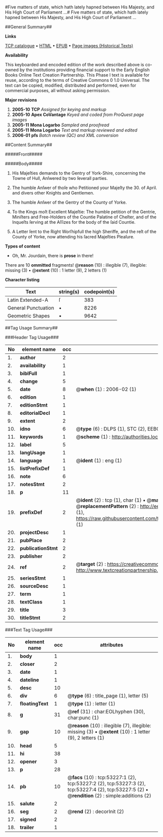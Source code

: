 #Five matters of state, which hath lately hapned between His Majesty, and His High Court of Parliament ...#
Five matters of state, which hath lately hapned between His Majesty, and His High Court of Parliament ...

##General Summary##

**Links**

[TCP catalogue](http://www.ota.ox.ac.uk/tcp/)  • 
[HTML](http://tei.it.ox.ac.uk/tcp/Texts-HTML/free/A39/A39625.html)  • 
[EPUB](http://tei.it.ox.ac.uk/tcp/Texts-EPUB/free/A39/A39625.epub) • 
[Page images (Historical Texts)](https://data.historicaltexts.jisc.ac.uk/view?pubId=eebo-12060851e&pageId=eebo-12060851e-53227-1)

**Availability**

This keyboarded and encoded edition of the
	       work described above is co-owned by the institutions
	       providing financial support to the Early English Books
	       Online Text Creation Partnership. This Phase I text is
	       available for reuse, according to the terms of Creative
	       Commons 0 1.0 Universal. The text can be copied,
	       modified, distributed and performed, even for
	       commercial purposes, all without asking permission.

**Major revisions**

1. __2005-10__ __TCP__ *Assigned for keying and markup*
1. __2005-10__ __Apex CoVantage__ *Keyed and coded from ProQuest page images*
1. __2005-11__ __Mona Logarbo__ *Sampled and proofread*
1. __2005-11__ __Mona Logarbo__ *Text and markup reviewed and edited*
1. __2006-01__ __pfs__ *Batch review (QC) and XML conversion*

##Content Summary##

#####Front#####

#####Body#####

1. His Majeſties demands to the Gentry of York-Shire, concerning the Towne of Hull, Anſwered by two ſeverall parties.

1. The humble Anſwer of thoſe who Petitioned your Majeſty the 30. of April. and divers other Knights and Gentlemen.

1. The humble Anſwer of the Gentry of the County of Yorke.

1. To the Kings moſt Excellent Majeſtie: The humble petition of the Gentrie, Miniſters and Free-Holders of the Countie Palatine of Cheſter, and of the Inqueſts ſerving at the Aſſizes for the body of the ſaid Countie.

1. A Letter ſent to the Right Worſhipfull the high Sheriffe, and the reſt of the County of Yorke, now attending his ſacred Majeſties Pleaſure.

**Types of content**

  * Oh, Mr. Jourdain, there is **prose** in there!

There are 10 **ommitted** fragments! 
 @__reason__ (10) : illegible (7), illegible: missing (3)  •  @__extent__ (10) : 1 letter (9), 2 letters (1)

**Character listing**


|Text|string(s)|codepoint(s)|
|---|---|---|
|Latin Extended-A|ſ|383|
|General Punctuation|•|8226|
|Geometric Shapes|▪|9642|

##Tag Usage Summary##

###Header Tag Usage###

|No|element name|occ|attributes|
|---|---|---|---|
|1.|__author__|2||
|2.|__availability__|1||
|3.|__biblFull__|1||
|4.|__change__|5||
|5.|__date__|8| @__when__ (1) : 2006-02 (1)|
|6.|__edition__|1||
|7.|__editionStmt__|1||
|8.|__editorialDecl__|1||
|9.|__extent__|2||
|10.|__idno__|6| @__type__ (6) : DLPS (1), STC (2), EEBO-CITATION (1), OCLC (1), VID (1)|
|11.|__keywords__|1| @__scheme__ (1) : http://authorities.loc.gov/ (1)|
|12.|__label__|5||
|13.|__langUsage__|1||
|14.|__language__|1| @__ident__ (1) : eng (1)|
|15.|__listPrefixDef__|1||
|16.|__note__|6||
|17.|__notesStmt__|2||
|18.|__p__|11||
|19.|__prefixDef__|2| @__ident__ (2) : tcp (1), char (1)  •  @__matchPattern__ (2) : ([0-9\-]+):([0-9IVX]+) (1), (.+) (1)  •  @__replacementPattern__ (2) : http://eebo.chadwyck.com/downloadtiff?vid=$1&page=$2 (1), https://raw.githubusercontent.com/textcreationpartnership/Texts/master/tcpchars.xml#$1 (1)|
|20.|__projectDesc__|1||
|21.|__pubPlace__|2||
|22.|__publicationStmt__|2||
|23.|__publisher__|2||
|24.|__ref__|2| @__target__ (2) : https://creativecommons.org/publicdomain/zero/1.0/ (1), http://www.textcreationpartnership.org/docs/. (1)|
|25.|__seriesStmt__|1||
|26.|__sourceDesc__|1||
|27.|__term__|1||
|28.|__textClass__|1||
|29.|__title__|3||
|30.|__titleStmt__|2||


###Text Tag Usage###

|No|element name|occ|attributes|
|---|---|---|---|
|1.|__body__|1||
|2.|__closer__|2||
|3.|__date__|1||
|4.|__dateline__|1||
|5.|__desc__|10||
|6.|__div__|6| @__type__ (6) : title_page (1), letter (5)|
|7.|__floatingText__|1| @__type__ (1) : letter (1)|
|8.|__g__|31| @__ref__ (31) : char:EOLhyphen (30), char:punc (1)|
|9.|__gap__|10| @__reason__ (10) : illegible (7), illegible: missing (3)  •  @__extent__ (10) : 1 letter (9), 2 letters (1)|
|10.|__head__|5||
|11.|__hi__|38||
|12.|__opener__|3||
|13.|__p__|28||
|14.|__pb__|10| @__facs__ (10) : tcp:53227:1 (2), tcp:53227:2 (2), tcp:53227:3 (2), tcp:53227:4 (2), tcp:53227:5 (2)  •  @__rendition__ (2) : simple:additions (2)|
|15.|__salute__|2||
|16.|__seg__|2| @__rend__ (2) : decorInit (2)|
|17.|__signed__|2||
|18.|__trailer__|1||
